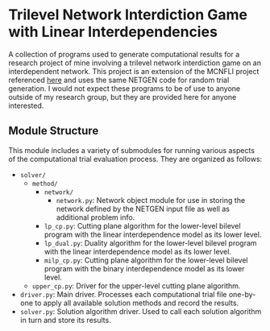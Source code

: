 # Trilevel Network Interdiction Game with Linear Interdependencies

A collection of programs used to generate computational results for a research project of mine involving a trilevel network interdiction game on an interdependent network. This project is an extension of the MCNFLI project referenced [here](https://github.com/adam-rumpf/mcnfli-trials) and uses the same NETGEN code for random trial generation. I would not expect these programs to be of use to anyone outside of my research group, but they are provided here for anyone interested.

## Module Structure

This module includes a variety of submodules for running various aspects of the computational trial evaluation process. They are organized as follows:

* `solver/`
  * `method/`
    * `network/`
      * `network.py`: Network object module for use in storing the network defined by the NETGEN input file as well as additional problem info.
    * `lp_cp.py`: Cutting plane algorithm for the lower-level bilevel program with the linear interdependence model as its lower level.
    * `lp_dual.py`: Duality algorithm for the lower-level bilevel program with the linear interdependence model as its lower level.
    * `milp_cp.py`: Cutting plane algorithm for the lower-level bilevel program with the binary interdependence model as its lower level.
  * `upper_cp.py`: Driver for the upper-level cutting plane algorithm.
* `driver.py`: Main driver. Processes each computational trial file one-by-one to apply all available solution methods and record the results.
* `solver.py`: Solution algorithm driver. Used to call each solution algorithm in turn and store its results.
